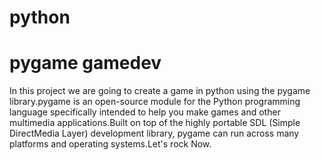 # python
# pygame gamedev
In this project we are going to create a game in python using the pygame library.pygame is an open-source module for the Python programming language specifically intended to help you make games and other multimedia applications.Built on top of the highly portable SDL (Simple DirectMedia Layer) development library, pygame can run across many platforms and operating systems.Let's rock Now.
